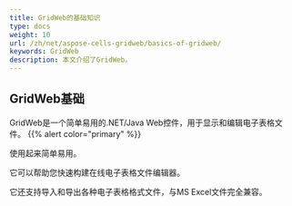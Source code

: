 ```yaml
---
title: GridWeb的基础知识
type: docs
weight: 10
url: /zh/net/aspose-cells-gridweb/basics-of-gridweb/
keywords: GridWeb
description: 本文介绍了GridWeb。
---
```

## GridWeb基础
GridWeb是一个简单易用的.NET/Java Web控件，用于显示和编辑电子表格文件。
{{% alert color="primary" %}} 

使用起来简单易用。

它可以帮助您快速构建在线电子表格文件编辑器。

它还支持导入和导出各种电子表格格式文件，与MS Excel文件完全兼容。


